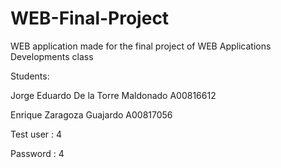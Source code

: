 # WEB-Final-Project
WEB application made for the final project of WEB Applications Developments class


Students:

Jorge Eduardo De la Torre Maldonado         A00816612




Enrique Zaragoza Guajardo                   A00817056





Test user : 4




Password : 4
